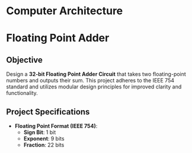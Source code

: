 # Computer Architecture  
# Floating Point Adder  

## Objective
Design a **32-bit Floating Point Adder Circuit** that takes two floating-point numbers and outputs their sum. This project adheres to the IEEE 754 standard and utilizes modular design principles for improved clarity and functionality.

## Project Specifications

- **Floating Point Format (IEEE 754)**:
  - **Sign Bit**: 1 bit
  - **Exponent**: 9 bits
  - **Fraction**: 22 bits
